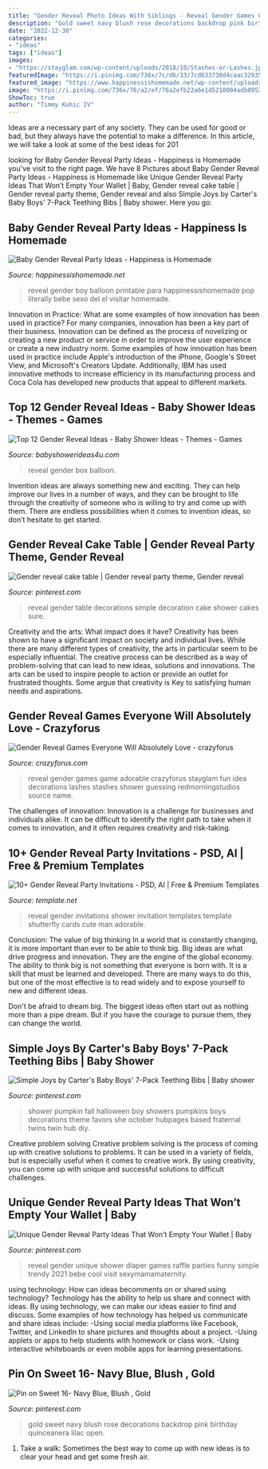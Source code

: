 ```yaml
---
title: "Gender Reveal Photo Ideas With Siblings - Reveal Gender Games Game Adorable Crazyforus Stayglam Fun Idea Decorations Lashes Stashes Shower Guessing Redmorningstudios Source Name"
description: "Gold sweet navy blush rose decorations backdrop pink birthday quinceanera lilac open"
date: "2022-12-30"
categories:
- "ideas"
tags: ["ideas"]
images:
- "https://stayglam.com/wp-content/uploads/2018/10/Stashes-or-Lashes.jpg"
featuredImage: "https://i.pinimg.com/736x/7c/d6/33/7cd633730d4caac3293552c57c83d072.jpg"
featured_image: "https://www.happinessishomemade.net/wp-content/uploads/2016/05/Gender-Reveal-Party-Balloon-Bouquet-Boy-or-Girl.jpg"
image: "https://i.pinimg.com/736x/76/a2/ef/76a2efb22a6e1d5218004adb0952dd7e.jpg"
ShowToc: true
author: "Timmy Kuhic IV"
---
```



Ideas are a necessary part of any society. They can be used for good or bad, but they always have the potential to make a difference. In this article, we will take a look at some of the best ideas for 201
	

		
looking for Baby Gender Reveal Party Ideas - Happiness is Homemade you've visit to the right page. We have 8 Pictures about Baby Gender Reveal Party Ideas - Happiness is Homemade like Unique Gender Reveal Party Ideas That Won’t Empty Your Wallet | Baby, Gender reveal cake table | Gender reveal party theme, Gender reveal and also Simple Joys by Carter&#039;s Baby Boys&#039; 7-Pack Teething Bibs | Baby shower. Here you go:
		
    
## Baby Gender Reveal Party Ideas - Happiness Is Homemade

<img loading=lazy src="https://www.happinessishomemade.net/wp-content/uploads/2016/05/Gender-Reveal-Party-Balloon-Bouquet-Boy-or-Girl.jpg" onerror="this.onerror=null;this.src='https://tse3.mm.bing.net/th?id=OIP.bOSsJlDCyPDU4PnOdk1iGgHaJ-&amp;pid=15.1';" alt="Baby Gender Reveal Party Ideas - Happiness is Homemade">

_Source: happinessishomemade.net_

>reveal gender boy balloon printable para happinessishomemade pop literally bebe sexo del el visitar homemade. 

	

Innovation in Practice: What are some examples of how innovation has been used in practice?
For many companies, innovation has been a key part of their business. Innovation can be defined as the process of novelizing or creating a new product or service in order to improve the user experience or create a new industry norm. 
Some examples of how innovation has been used in practice include Apple's introduction of the iPhone, Google's Street View, and Microsoft's Creators Update. Additionally, IBM has used innovative methods to increase efficiency in its manufacturing process and Coca Cola has developed new products that appeal to different markets.

    
## Top 12 Gender Reveal Ideas - Baby Shower Ideas - Themes - Games

<img loading=lazy src="http://www.babyshowerideas4u.com/wp-content/uploads/2018/04/gender-reveal-balloon-box-600x900.jpg" onerror="this.onerror=null;this.src='https://tse4.mm.bing.net/th?id=OIP.wCqIFbh5e6-fXik5SlCTYQHaLH&amp;pid=15.1';" alt="Top 12 Gender Reveal Ideas - Baby Shower Ideas - Themes - Games">

_Source: babyshowerideas4u.com_

>reveal gender box balloon. 

	

Invention ideas are always something new and exciting. They can help improve our lives in a number of ways, and they can be brought to life through the creativity of someone who is willing to try and come up with them. There are endless possibilities when it comes to invention ideas, so don’t hesitate to get started.

    
## Gender Reveal Cake Table | Gender Reveal Party Theme, Gender Reveal

<img loading=lazy src="https://i.pinimg.com/736x/9b/4e/a5/9b4ea5958c45dd478bac3ae7bdf6083a.jpg" onerror="this.onerror=null;this.src='https://tse4.mm.bing.net/th?id=OIP.ST61ZJJQlOKesQTnLZTBSAHaJ3&amp;pid=15.1';" alt="Gender reveal cake table | Gender reveal party theme, Gender reveal">

_Source: pinterest.com_

>reveal gender table decorations simple decoration cake shower cakes sure. 

	

Creativity and the arts: What impact does it have?
Creativity has been shown to have a significant impact on society and individual lives. While there are many different types of creativity, the arts in particular seem to be especially influential. The creative process can be described as a way of problem-solving that can lead to new ideas, solutions and innovations. The arts can be used to inspire people to action or provide an outlet for frustrated thoughts. Some argue that creativity is Key to satisfying human needs and aspirations.

    
## Gender Reveal Games Everyone Will Absolutely Love - Crazyforus

<img loading=lazy src="https://stayglam.com/wp-content/uploads/2018/10/Stashes-or-Lashes.jpg" onerror="this.onerror=null;this.src='https://tse2.mm.bing.net/th?id=OIP.YX_QdC_ysXznxuzbbNiWKgHaHa&amp;pid=15.1';" alt="Gender Reveal Games Everyone Will Absolutely Love - crazyforus">

_Source: crazyforus.com_

>reveal gender games game adorable crazyforus stayglam fun idea decorations lashes stashes shower guessing redmorningstudios source name. 

	

The challenges of innovation:
Innovation is a challenge for businesses and individuals alike. It can be difficult to identify the right path to take when it comes to innovation, and it often requires creativity and risk-taking.

    
## 10+ Gender Reveal Party Invitations - PSD, AI | Free &amp; Premium Templates

<img loading=lazy src="https://images.template.net/wp-content/uploads/2017/02/gender-reveal-baby-shower-invitation11.jpg" onerror="this.onerror=null;this.src='https://tse3.mm.bing.net/th?id=OIP.BWS_ZDKlZmg5pIpEW2NfmAHaKJ&amp;pid=15.1';" alt="10+ Gender Reveal Party Invitations - PSD, AI | Free &amp; Premium Templates">

_Source: template.net_

>reveal gender invitations shower invitation templates template shutterfly cards cute man adorable. 

	

Conclusion: The value of big thinking
In a world that is constantly changing, it is more important than ever to be able to think big. Big ideas are what drive progress and innovation. They are the engine of the global economy.
The ability to think big is not something that everyone is born with. It is a skill that must be learned and developed. There are many ways to do this, but one of the most effective is to read widely and to expose yourself to new and different ideas.

Don't be afraid to dream big. The biggest ideas often start out as nothing more than a pipe dream. But if you have the courage to pursue them, they can change the world.

    
## Simple Joys By Carter&#039;s Baby Boys&#039; 7-Pack Teething Bibs | Baby Shower

<img loading=lazy src="https://i.pinimg.com/736x/7c/d6/33/7cd633730d4caac3293552c57c83d072.jpg" onerror="this.onerror=null;this.src='https://tse3.mm.bing.net/th?id=OIP.uIt8KoX5bwqC43Gsm1teWgHaJ6&amp;pid=15.1';" alt="Simple Joys by Carter&#039;s Baby Boys&#039; 7-Pack Teething Bibs | Baby shower">

_Source: pinterest.com_

>shower pumpkin fall halloween boy showers pumpkins boys decorations theme favors she october hubpages based fraternal twins twin hub diy. 

	

Creative problem solving
Creative problem solving is the process of coming up with creative solutions to problems. It can be used in a variety of fields, but is especially useful when it comes to creative work. By using creativity, you can come up with unique and successful solutions to difficult challenges.

    
## Unique Gender Reveal Party Ideas That Won’t Empty Your Wallet | Baby

<img loading=lazy src="https://i.pinimg.com/736x/51/cc/88/51cc887fdb2867ae29386695188f4c47.jpg" onerror="this.onerror=null;this.src='https://tse3.mm.bing.net/th?id=OIP.XcAwQOxOvzKWotkI8A41dAHaNK&amp;pid=15.1';" alt="Unique Gender Reveal Party Ideas That Won’t Empty Your Wallet | Baby">

_Source: pinterest.com_

>reveal gender unique shower diaper games raffle parties funny simple trendy 2021 bebe cool visit sexymamamaternity. 

	

using technology: How can ideas becomments on or shared using technology?
Technology has the ability to help us share and connect with ideas. By using technology, we can make our ideas easier to find and discuss. Some examples of how technology has helped us communicate and share ideas include: 
-Using social media platforms like Facebook, Twitter, and LinkedIn to share pictures and thoughts about a project. 
-Using applets or apps to help students with homework or class work. 
-Using interactive whiteboards or even mobile apps for learning presentations.

    
## Pin On Sweet 16- Navy Blue, Blush , Gold

<img loading=lazy src="https://i.pinimg.com/736x/76/a2/ef/76a2efb22a6e1d5218004adb0952dd7e.jpg" onerror="this.onerror=null;this.src='https://tse3.mm.bing.net/th?id=OIP.X0iGGigDE3IdOAWaERJHmwHaJ3&amp;pid=15.1';" alt="Pin on Sweet 16- Navy Blue, Blush , Gold">

_Source: pinterest.com_

>gold sweet navy blush rose decorations backdrop pink birthday quinceanera lilac open. 

	

1. Take a walk: Sometimes the best way to come up with new ideas is to clear your head and get some fresh air.

